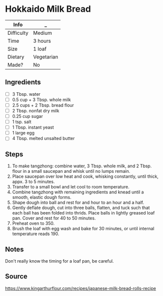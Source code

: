# Hokkaido Milk Bread

Info       | _
-----------|-
Difficulty | Medium
Time       | 3 hours
Size       | 1 loaf
Dietary    | Vegetarian
Made?      | No

## Ingredients
- [ ] 3 Tbsp. water
- [ ] 0.5 cup + 3 Tbsp. whole milk
- [ ] 2.5 cups + 2 Tbsp. bread flour
- [ ] 2 Tbsp. nonfat dry milk
- [ ] 0.25 cup sugar
- [ ] 1 tsp. salt
- [ ] 1 Tbsp. instant yeast
- [ ] 1 large egg
- [ ] 4 Tbsp. melted unsalted butter

## Steps
1. To make tangzhong: combine water, 3 Tbsp. whole milk, and 2 Tbsp. flour in a small saucepan and whisk until no lumps remain.
2. Place saucepan over low heat and cook, whisking constantly, until thick, appx. 3 to 5 minutes.
3. Transfer to a small bowl and let cool to room temperature.
4. Combine tangzhong with remaining ingredients and knead until a smooth, elastic dough forms.
5. Shape dough into ball and rest for and hour to an hour and a half.
6. Gently deflate dough, cut into three balls, flatten, and tuck such that each ball has been folded into thrids. Place balls in lightly greased loaf pan. Cover and rest for 40 to 50 minutes.
7. Preheat oven to 350.
8. Brush the loaf with egg wash and bake for 30 minutes, or until internal temperature reads 190.

## Notes
Don't really know the timing for a loaf pan, be careful.

## Source
https://www.kingarthurflour.com/recipes/japanese-milk-bread-rolls-recipe
